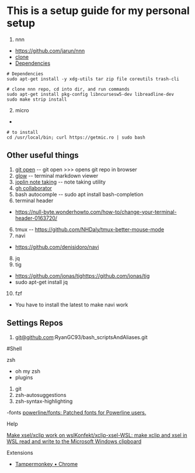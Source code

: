 

# This is a setup guide for my personal setup

1. nnn 
- https://github.com/jarun/nnn
- [clone](git@github.com:jarun/nnn.git)
- [Dependencies](https://github.com/jarun/nnn/wiki/Usage)
```
# Dependencies
sudo apt-get install -y xdg-utils tar zip file coreutils trash-cli

```
```
# clone nnn repo, cd into dir, and run commands
sudo apt-get install pkg-config libncursesw5-dev libreadline-dev
sudo make strip install
```

2. micro 
- 
```
# to install
cd /usr/local/bin; curl https://getmic.ro | sudo bash
```

## Other useful things 
1. [git open](https://github.com/paulirish/git-open)
-- git open >>> opens git repo in browser
2. [glow](https://github.com/charmbracelet/glow)
-- terminal markdown viewer
3. [joplin note taking](https://github.com/laurent22/joplin)
-- note taking utility
4. [gh collaborator](https://github.com/maxogden/collaborator)
4. bash autocomple
-- sudo apt install bash-completion
5. terminal header
- https://null-byte.wonderhowto.com/how-to/change-your-terminal-header-0163720/
6. tmux
-- https://github.com/NHDaly/tmux-better-mouse-mode
7. navi
- https://github.com/denisidoro/navi
8. jq
9. tig
- https://github.com/jonas/tighttps://github.com/jonas/tig
- sudo apt-get install jq
10. fzf
- You have to install the latest to make navi work
## Settings Repos
1. git@github.com:RyanGC93/bash_scriptsAndAliases.git



#Shell


zsh
- oh my zsh
- plugins
1. git
2. zsh-autosuggestions
3. zsh-syntax-highlighting

-fonts
 [powerline/fonts: Patched fonts for Powerline users.](https://github.com/powerline/fonts)


Help

[Make xsel/xclip work on wslKonfekt/xclip-xsel-WSL: make xclip and xsel in WSL read and write to the Microsoft Windows clipboard](https://github.com/Konfekt/xclip-xsel-WSL)

Extensions
- [Tampermonkey • Chrome](https://www.tampermonkey.net/)
